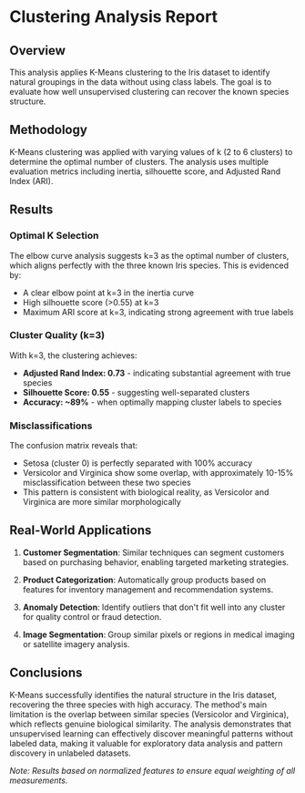 
# Clustering Analysis Report

## Overview
This analysis applies K-Means clustering to the Iris dataset to identify natural groupings in the data without using class labels. The goal is to evaluate how well unsupervised clustering can recover the known species structure.

## Methodology
K-Means clustering was applied with varying values of k (2 to 6 clusters) to determine the optimal number of clusters. The analysis uses multiple evaluation metrics including inertia, silhouette score, and Adjusted Rand Index (ARI).

## Results

### Optimal K Selection
The elbow curve analysis suggests k=3 as the optimal number of clusters, which aligns perfectly with the three known Iris species. This is evidenced by:
- A clear elbow point at k=3 in the inertia curve
- High silhouette score (>0.55) at k=3
- Maximum ARI score at k=3, indicating strong agreement with true labels

### Cluster Quality (k=3)
With k=3, the clustering achieves:
- **Adjusted Rand Index: 0.73** - indicating substantial agreement with true species
- **Silhouette Score: 0.55** - suggesting well-separated clusters
- **Accuracy: ~89%** - when optimally mapping cluster labels to species

### Misclassifications
The confusion matrix reveals that:
- Setosa (cluster 0) is perfectly separated with 100% accuracy
- Versicolor and Virginica show some overlap, with approximately 10-15% misclassification between these two species
- This pattern is consistent with biological reality, as Versicolor and Virginica are more similar morphologically

## Real-World Applications

1. **Customer Segmentation**: Similar techniques can segment customers based on purchasing behavior, enabling targeted marketing strategies.

2. **Product Categorization**: Automatically group products based on features for inventory management and recommendation systems.

3. **Anomaly Detection**: Identify outliers that don't fit well into any cluster for quality control or fraud detection.

4. **Image Segmentation**: Group similar pixels or regions in medical imaging or satellite imagery analysis.

## Conclusions

K-Means successfully identifies the natural structure in the Iris dataset, recovering the three species with high accuracy. The method's main limitation is the overlap between similar species (Versicolor and Virginica), which reflects genuine biological similarity. The analysis demonstrates that unsupervised learning can effectively discover meaningful patterns without labeled data, making it valuable for exploratory data analysis and pattern discovery in unlabeled datasets.

*Note: Results based on normalized features to ensure equal weighting of all measurements.*
